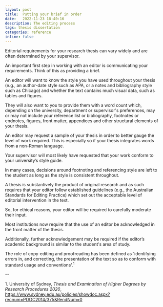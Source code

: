```yaml
---
layout: post
title:  Putting your brief in order
date:   2022-11-23 18:40:16
description: The editing process
tags: thesis dissertation  
categories: reference
inline: false
---
```


Editorial requirements for your research thesis can vary widely and are often determined by your supervisor. 

An important first step in working with an editor is communicating your requirements. Think of this as providing a brief. 

An editor will want to know the style you have used throughout your thesis (e.g., an author-date style such as APA, or a notes and bibliography style such as Chicago) and whether the text contains much visual data, such as tables and figures. 

They will also want to you to provide them with a word count which, depending on the university, department or supervisor's preferences, may or may not include your reference list or bibliography, footnotes or endnotes, figures, front matter, appendices and other structural elements of your thesis. 

An editor may request a sample of your thesis in order to better gauge the level of work required. This is especially so if your thesis integrates words from a non-Roman language. 

Your supervisor will most likely have requested that your work conform to your university’s style guide.  

In many cases, decisions around footnoting and referencing style are left to the student as long as the style is consistent throughout. 

A thesis is substantively the product of original research and as such requires that your editor follow established guidelines (e.g., the Australian Standards for Editing Practice) which set out the acceptable level of editorial intervention in the text. 

So, for ethical reasons, your editor will be required to carefully moderate their input. 

Most institutions now require that the use of an editor be acknowledged in the front matter of the thesis. 

Additionally, further acknowledgement may be required if the editor’s academic background is similar to the student's area of study.

The role of copy-editing and proofreading has been defined as 'identifying errors in, and correcting, the presentation of the text so as to conform with standard usage and conventions'.<sup>1</sup>

--

<span>1. University of Sydney, *Thesis and Examination of Higher Degrees by Research Procedures 2020*, https://www.sydney.edu.au/policies/showdoc.aspx?recnum=PDOC2014/375&RendNum=0</span>

